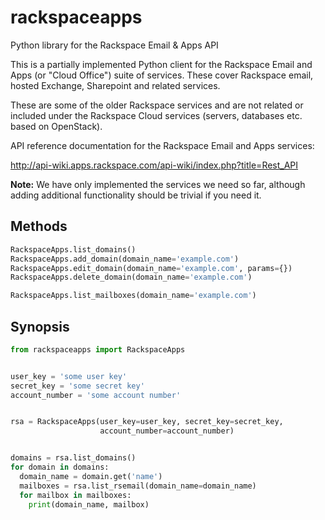 # rackspaceapps
Python library for the Rackspace Email &amp; Apps API

This is a partially implemented Python client for the Rackspace Email and Apps
(or "Cloud Office") suite of services. These cover Rackspace email, hosted
Exchange, Sharepoint and related services.

These are some of the older Rackspace services and are not related or included
under the Rackspace Cloud services (servers, databases etc. based on
OpenStack).

API reference documentation for the Rackspace Email and Apps services:

http://api-wiki.apps.rackspace.com/api-wiki/index.php?title=Rest_API

**Note:** We have only implemented the services we need so far, although adding
additional functionality should be trivial if you need it.

## Methods

```python
RackspaceApps.list_domains()
RackspaceApps.add_domain(domain_name='example.com')
RackspaceApps.edit_domain(domain_name='example.com', params={})
RackspaceApps.delete_domain(domain_name='example.com')

RackspaceApps.list_mailboxes(domain_name='example.com')
```

## Synopsis

```python
from rackspaceapps import RackspaceApps


user_key = 'some user key'
secret_key = 'some secret key'
account_number = 'some account number'


rsa = RackspaceApps(user_key=user_key, secret_key=secret_key,
                    account_number=account_number)


domains = rsa.list_domains()
for domain in domains:
  domain_name = domain.get('name')
  mailboxes = rsa.list_rsemail(domain_name=domain_name)
  for mailbox in mailboxes:
    print(domain_name, mailbox)
```

